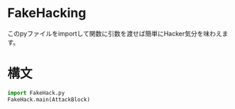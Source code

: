 # FakeHacking
このpyファイルをimportして関数に引数を渡せば簡単にHacker気分を味わえます。

# 構文
```python
import FakeHack.py
FakeHack.main(AttackBlock)
```
